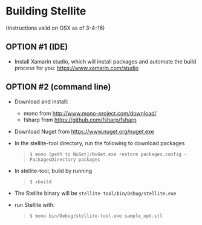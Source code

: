 # Building Stellite

(Instructions valid on OSX as of 3-4-16) 

## OPTION #1 (IDE) 

- Install Xamarin studio, which will install packages and automate the build process for you:
https://www.xamarin.com/studio

## OPTION #2 (command line) 

- Download and install: 
  * mono from http://www.mono-project.com/download/
  * fsharp from https://github.com/fsharp/fsharp

- Download Nuget from https://www.nuget.org/nuget.exe

- In the stellite-tool directory, run the following to download packages
  > `$ mono [path to NuGet]/NuGet.exe restore packages.config -PackagesDirectory packages`

- In stellite-tool, build by running 
  > `$ xbuild`
 
- The Stellite binary will be `stellite-tool/bin/Debug/stellite.exe`

- run Stellite with: 
  > `$ mono bin/Debug/stellite-tool.exe sample_opt.stl`


